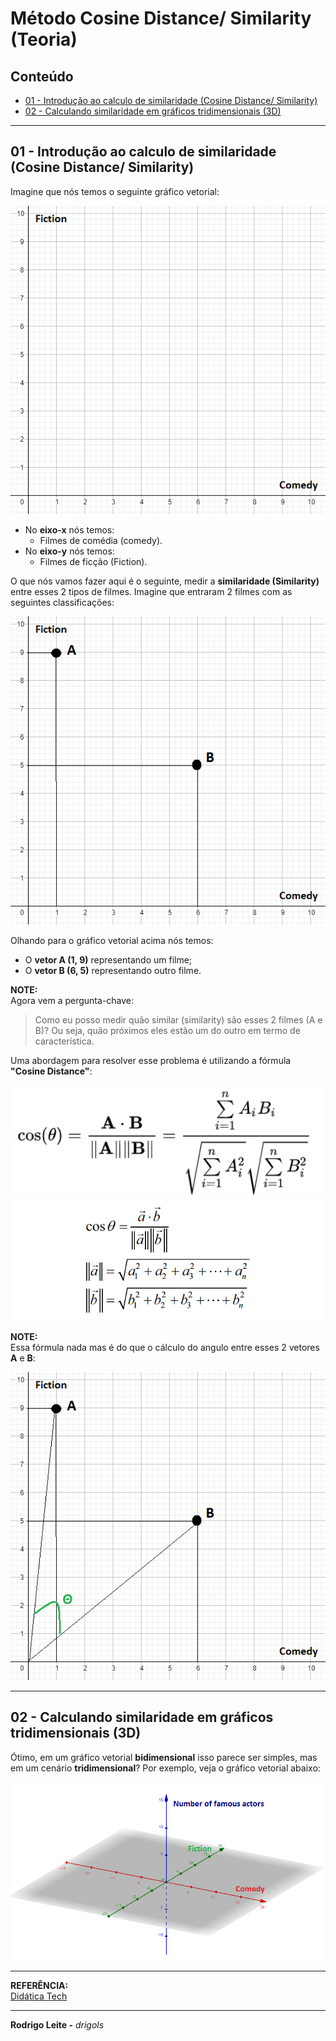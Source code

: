 # Método Cosine Distance/ Similarity (Teoria)

## Conteúdo

 - [01 - Introdução ao calculo de similaridade (Cosine Distance/ Similarity)](#intro)
 - [02 - Calculando similaridade em gráficos tridimensionais (3D)](#3d)

---

<div id="intro"></div>

## 01 - Introdução ao calculo de similaridade (Cosine Distance/ Similarity)


Imagine que nós temos o seguinte gráfico vetorial:

![img](images/cosine-distance-similarity-01.png)  

 - No **eixo-x** nós temos:
   - Filmes de comédia (comedy).
 - No **eixo-y** nós temos:
   - Filmes de ficção (Fiction).

O que nós vamos fazer aqui é o seguinte, medir a **similaridade (Similarity)** entre esses 2 tipos de filmes. Imagine que entraram 2 filmes com as seguintes classificações:

![img](images/cosine-distance-similarity-02.png)  

Olhando para o gráfico vetorial acima nós temos:

 - O **vetor A (1, 9)** representando um filme;
 - O **vetor B (6, 5)** representando outro filme.

**NOTE:**  
Agora vem a pergunta-chave:

> Como eu posso medir quão similar (similarity) são esses 2 filmes (A e B)? Ou seja, quão próximos eles estão um do outro em termo de característica.

Uma abordagem para resolver esse problema é utilizando a fórmula **"Cosine Distance"**:

![img](images/cosine-distance-similarity-03.png)  
![img](images/cosine-distance-similarity-03-01.png)  

**NOTE:**  
Essa fórmula nada mas é do que o cálculo do angulo entre esses 2 vetores **A** e **B**:

![img](images/cosine-distance-similarity-04.png)  

---

<div id="3d"></div>

## 02 - Calculando similaridade em gráficos tridimensionais (3D)

Ótimo, em um gráfico vetorial **bidimensional** isso parece ser simples, mas em um cenário **tridimensional**? Por exemplo, veja o gráfico vetorial abaixo:

![img](images/cosine-distance-similarity-05.png)  

---

**REFERÊNCIA:**  
[Didática Tech](https://didatica.tech/)

---

**Rodrigo Leite -** *drigols*
